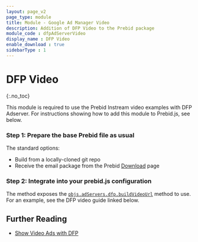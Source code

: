 ```yaml
---
layout: page_v2
page_type: module
title: Module - Google Ad Manager Video
description: Addition of DFP Video to the Prebid package
module_code : dfpAdServerVideo
display_name : DFP Video
enable_download : true
sidebarType : 1
---
```




# DFP Video
{:.no_toc}

This module is required to use the Prebid Instream video examples with DFP Adserver. For instructions showing how to add this module to Prebid.js, see below.

### Step 1:  Prepare the base Prebid file as usual

The standard options:

- Build from a locally-cloned git repo
- Receive the email package from the Prebid [Download]({{site.baseurl}}/download.html) page

### Step 2: Integrate into your prebid.js configuration

The method exposes the [`pbjs.adServers.dfp.buildVideoUrl`]({{site.baseurl}}/dev-docs/publisher-api-reference/adServers.dfp.buildVideoUrl.html) method to use. For an example, see the DFP video guide linked below.

## Further Reading

+ [Show Video Ads with DFP]({{site.baseurl}}/dev-docs/show-video-with-a-dfp-video-tag.html)
